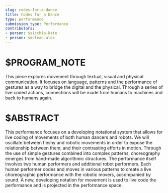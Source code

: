 ```yaml
---
slug: codes-for-a-dance
title: Codes for a Dance
type: performance
submission_type: Performance
contributors:
- person: $sicchio-kate
- person: $mclean-alex
---
```


# $PROGRAM_NOTE

This piece explores movement through textual, visual and physical communication. It focuses on language, patterns and the performance of gestures as a way to bridge the digital and the physical. Through a series of live coded actions, connections will be made from humans to machines and back to humans again.

# $ABSTRACT

This performance focuses on a developing notational system that allows for live coding of movements of both human dancers and robots. We will oscillate between fleshy and robotic movements in order to expose the relationship between them, and their contrasting efforts in motion. Through the use of simple gestures combined into complex patterns, choreography emerges from hand-made algorithmic structures. The performance itself involves two human performers and additional robot performers. Each human performer codes and moves in various patterns to create a live choreographic performance with the robotic movers, accompanied by sound. A new, developing notation for movement is used to live code the performance and is projected in the performance space.